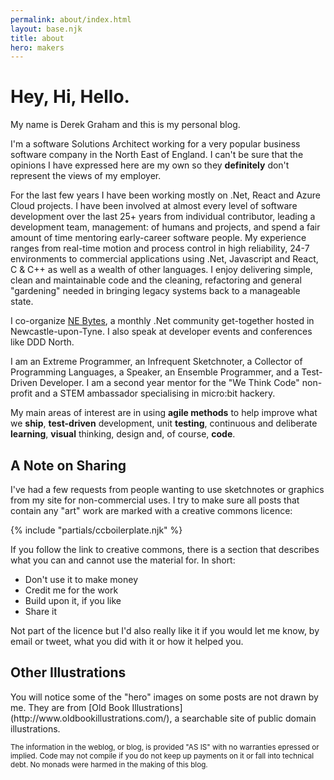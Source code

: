 ```yaml
---
permalink: about/index.html
layout: base.njk
title: about
hero: makers
---
```


<h1 class="title is-1">Hey, Hi, Hello.</h1>

<p class="has-vertical-spacing">My name is Derek Graham and this is my personal blog.</p>

<p class="has-vertical-spacing">I'm a software Solutions Architect working for a very popular business
software company in the North East of England. I can't be sure that the opinions 
I have expressed here are my own so they <strong>definitely</strong> don't represent the views 
of my employer.</p>

<p class="has-vertical-spacing">
For the last few years I have been working mostly on .Net, React and Azure Cloud projects. I have been involved  at almost every level of software development over the last 25+ years from 
individual contributor, leading a development team, management: of humans and projects, and spend a fair amount of time mentoring early-career software people. My experience ranges from real-time motion 
and process control in high reliability, 24-7 environments to commercial applications using .Net, Javascript and React, C & C++ as well as a wealth of other languages. I enjoy delivering simple, clean and 
maintainable code and the cleaning, refactoring and general "gardening" needed in bringing legacy systems back to a manageable state.
</p>

<p class="has-vertical-spacing">
I co-organize <a href="https://nebytes.net" target="_blank">NE Bytes</a>, a monthly .Net community get-together hosted in Newcastle-upon-Tyne. I also speak at developer events and conferences 
like DDD North.
</p>

<p class="has-vertical-spacing">
I am an Extreme Programmer, an Infrequent Sketchnoter, a Collector of Programming Languages, a Speaker, an Ensemble Programmer, and a Test-Driven Developer. I 
am a second year mentor for the "We Think Code" non-profit and a STEM ambassador specialising in micro:bit hackery.
</p>

<p class="has-vertical-spacing">My main areas of interest are in using <strong>agile methods</strong> to help improve what
we <strong>ship</strong>, <strong>test-driven</strong> development, unit <strong>testing</strong>, continuous and
deliberate <strong>learning</strong>, <strong>visual</strong> thinking, design and, of course, <strong>code</strong>.</p>

<h2 class="is-size-3">A Note on Sharing</h2>

<p class="has-vertical-spacing">I've had a few requests from people wanting to use sketchnotes or graphics from my
site for non-commercial uses. I try to make sure all posts that contain any "art"
work are marked with a creative commons licence:</p>

{% include "partials/ccboilerplate.njk" %}

<p class="has-vertical-spacing">If you follow the link to creative commons, there is a section that describes what
you can and cannot use the material for. In short:</p>

<ul>
<li>Don't use it to make money</li>
<li>Credit me for the work</li>
<li>Build upon it, if you like</li>
<li>Share it</li>
</ul>

<p class="has-vertical-spacing">Not part of the licence but I'd also really like it if you would let me know,
by email or tweet, what you did with it or how it helped you.</p>

<h2 class="is-size-3">Other Illustrations</h2>

<p class="has-vertical-spacing">You will notice some of the "hero" images on some posts are not drawn by me. They
are from [Old Book Illustrations](http://www.oldbookillustrations.com/), a searchable
site of public domain illustrations.</p>

<p class="has-vertical-spacing"><small>The information in the weblog, or blog, is provided "AS IS" with no warranties
epressed or implied. Code may not compile if you do not keep up payments on it or
fall into technical debt. No monads were harmed in the making of this blog.</small></p>
